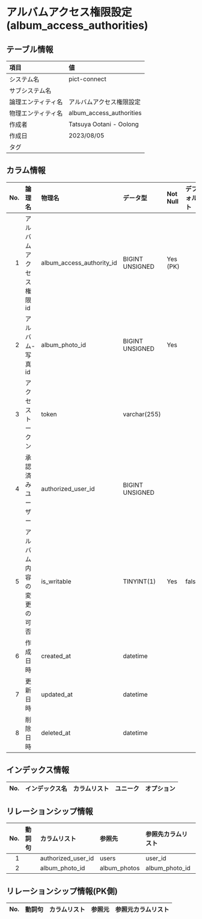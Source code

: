 # アルバムアクセス権限設定 (album_access_authorities)

## テーブル情報

| 項目                           | 値                                                                                                   |
|:-------------------------------|:-----------------------------------------------------------------------------------------------------|
| システム名                     | pict-connect                                                                                         |
| サブシステム名                 |                                                                                                      |
| 論理エンティティ名             | アルバムアクセス権限設定                                                                             |
| 物理エンティティ名             | album_access_authorities                                                                             |
| 作成者                         | Tatsuya Ootani - Oolong                                                                              |
| 作成日                         | 2023/08/05                                                                                           |
| タグ                           |                                                                                                      |



## カラム情報

| No. | 論理名                         | 物理名                         | データ型                       | Not Null | デフォルト           | 備考                           |
|----:|:-------------------------------|:-------------------------------|:-------------------------------|:---------|:---------------------|:-------------------------------|
|   1 | アルバムアクセス権限id         | album_access_authority_id      | BIGINT UNSIGNED                | Yes (PK) |                      |                                |
|   2 | アルバム-写真id                | album_photo_id                 | BIGINT UNSIGNED                | Yes      |                      |                                |
|   3 | アクセストークン               | token                          | varchar(255)                   |          |                      | authorized_user_idが入っていなければ必須 |
|   4 | 承認済みユーザー               | authorized_user_id             | BIGINT UNSIGNED                |          |                      | tokenが入っていなければ必須    |
|   5 | アルバム内容の変更の可否       | is_writable                    | TINYINT(1)                     | Yes      | false                |                                |
|   6 | 作成日時                       | created_at                     | datetime                       |          |                      |                                |
|   7 | 更新日時                       | updated_at                     | datetime                       |          |                      |                                |
|   8 | 削除日時                       | deleted_at                     | datetime                       |          |                      |                                |



## インデックス情報

| No. | インデックス名                 | カラムリスト                             | ユニーク   | オプション                     | 
|----:|:-------------------------------|:-----------------------------------------|:-----------|:-------------------------------|



## リレーションシップ情報

| No. | 動詞句                         | カラムリスト                             | 参照先                         | 参照先カラムリスト                       |
|----:|:-------------------------------|:-----------------------------------------|:-------------------------------|:-----------------------------------------|
|   1 |                                | authorized_user_id                       | users                          | user_id                                  |
|   2 |                                | album_photo_id                           | album_photos                   | album_photo_id                           |



## リレーションシップ情報(PK側)

| No. | 動詞句                         | カラムリスト                             | 参照元                         | 参照元カラムリスト                       |
|----:|:-------------------------------|:-----------------------------------------|:-------------------------------|:-----------------------------------------|


